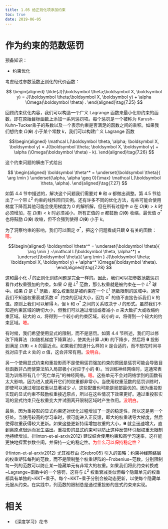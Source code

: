 ```yaml
---
title: 1.05 给正则化项添加约束
toc: true
date: 2019-06-05
---
```


# 作为约束的范数惩罚

预备知识：

- 约束优化


考虑经过参数范数正则化的代价函数：

$$
\begin{aligned}
\tilde{J}(\boldsymbol \theta;\boldsymbol X, \boldsymbol y) = J(\boldsymbol \theta;\boldsymbol X, \boldsymbol y) + \alpha \Omega(\boldsymbol \theta) .
\end{aligned}\tag{7.25}
$$

回顾约束优化内容，我们可以构造一个广义 Lagrange 函数来最小化带约束的函数，即在原始目标函数上添加一系列惩罚项。每个惩罚是一个被称为 Karush–Kuhn–Tucker乘子的系数以及一个表示约束是否满足的函数之间的乘积。如果我们想约束 $\Omega(\boldsymbol \theta)$ 小于某个常数 $k$，我们可以构建广义 Lagrange 函数

$$\begin{aligned}
\mathcal L(\boldsymbol \theta, \alpha; \boldsymbol X, \boldsymbol y) = J(\boldsymbol \theta; \boldsymbol X, \boldsymbol y) + \alpha (\Omega(\boldsymbol \theta) - k).
\end{aligned}\tag{7.26}
$$

这个约束问题的解由下式给出

$$
\begin{aligned}
\boldsymbol \theta^* = \underset{\boldsymbol \theta}{ \arg \min } \underset{\alpha, \alpha \geq 0}{\max} \mathcal L(\boldsymbol \theta, \alpha).
\end{aligned}\tag{7.27}
$$

如第 4.4 节中描述的，解决这个问题我们需要对 $\boldsymbol \theta$ 和 $\alpha$ 都做出调整。第 4.5 节给出了一个带 $L^2$ 约束的线性回归实例。还有许多不同的优化方法，有些可能会使用梯度下降而其他可能会使用梯度为 0 的解析解，但在所有过程中 $\alpha$ 在 $\Omega(\boldsymbol \theta) > k$ 时必须增加，在 $\Omega(\boldsymbol \theta) < k$ 时必须减小。所有正值的 $\alpha$ 都鼓励 $\Omega(\boldsymbol \theta)$ 收缩。最优值 $\alpha^*$ 也将鼓励 $\Omega(\boldsymbol \theta)$ 收缩，但不会强到使得 $\Omega(\boldsymbol \theta)$ 小于 $k$。

为了洞察约束的影响，我们可以固定 $\alpha^*$，把这个问题看成只跟 $\boldsymbol \theta$ 有关的函数：<span style="color:red;">嗯。</span>


$$\begin{aligned}
\boldsymbol \theta^* =  \underset{\boldsymbol \theta}{ \arg \min } ~\mathcal L(\boldsymbol \theta, \alpha^*) =
\underset{\boldsymbol \theta}{ \arg \min }
J(\boldsymbol \theta; \boldsymbol X, \boldsymbol y) + \alpha^* \Omega(\boldsymbol \theta).
\end{aligned}\tag{7.28}
$$


这和最小化 $\tilde J$ 的正则化训练问题是完全一样的。因此，我们可以把参数范数惩罚看作对权重强加的约束。如果 $\Omega$ 是 $L^2$ 范数，那么权重就是被约束在一个 $L^2$ 球中。如果 $\Omega$ 是 $L^1$ 范数，那么权重就是被约束在一个 $L^1$ 范数限制的区域中。通常我们不知道权重衰减系数 $\alpha^*$ 约束的区域大小，因为 $\alpha^*$ 的值不直接告诉我们 $k$ 的值。原则上我们可以解得 $k$，但 $k$ 和 $\alpha^*$ 之间的关系取决于 $J$ 的形式。虽然我们不知道约束区域的确切大小，但我们可以通过增加或者减小 $\alpha$ 来大致扩大或收缩约束区域。较大的 $\alpha$，将得到一个较小的约束区域。较小的 $\alpha$，将得到一个较大的约束区域。<span style="color:red;">嗯。</span>


有时候，我们希望使用显式的限制，而不是惩罚。如第 4.4 节所述，我们可以修改下降算法（如随机梯度下降算法），使其先计算 $J(\boldsymbol \theta)$ 的下降步，然后将 $\boldsymbol \theta$ 投影到满足 $\Omega(\boldsymbol \theta) < k$ 的最近点。如果我们知道什么样的 $k$ 是合适的，而不想花时间寻找对应于此 $k$ 处的 $\alpha$ 值，这会非常有用。<span style="color:red;">没明白。</span>

另一个使用显式约束和重投影而不是使用惩罚强加约束的原因是惩罚可能会导致目标函数非凸而使算法陷入局部极小(对应于小的 $\boldsymbol \theta$）。当训练神经网络时，这通常表现为训练带有几个"死亡单元"的神经网络。<span style="color:red;">嗯。</span>这些单元不会对网络学到的函数有太大影响，因为进入或离开它们的权重都非常小。当使用权重范数的惩罚训练时，即使可以通过增加权重以显著减少 $J$，这些配置也可能是局部最优的。因为重投影实现的显式约束不鼓励权重接近原点，所以在这些情况下效果更好。通过重投影实现的显式约束只在权重变大并试图离开限制区域时产生作用。<span style="color:red;">没明白。</span>

最后，因为重投影的显式约束还对优化过程增加了一定的稳定性，所以这是另一个好处。当使用较高的学习率时，很可能进入正反馈，即大的权重诱导大梯度，然后使得权重获得较大更新。如果这些更新持续增加权重的大小，$\boldsymbol \theta$ 就会迅速增大，直到离原点很远而发生溢出。重投影的显式约束可以防止这种反馈环引起权重无限制地持续增加。{Hinton-et-al-arxiv2012} 建议结合使用约束和高学习速率，这样能更快地探索参数空间，并保持一定的稳定性。<span style="color:red;">为什么可以保持稳定性？</span>



{Hinton-et-al-arxiv2012} 尤其推荐由 {Srebro05} 引入的策略：约束神经网络层的权重矩阵每列的范数，而不是限制整个权重矩阵的~Frobenius~范数。分别限制每一列的范数可以防止某一隐藏单元有非常大的权重。如果我们将此约束转换成~Lagrange~函数中的一个惩罚，这将与 $L^2$ 权重衰减类似但每个隐藏单元的权重都具有单独的~KKT~乘子。每个~KKT~乘子分别会被动态更新，以使每个隐藏单元服从约束。在实践中，列范数的限制总是通过重投影的显式约束来实现。



# 相关

- 《深度学习》花书
